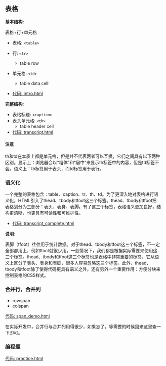 ## 表格

**基本结构:**

表格+行+单元格

- 表格: `<table>`
- 行: `<tr>`
    - table row
- 单元格: `<td>`
    - table data cell

- [代码: intro.html](../table_tag/intro.html)    

**完整结构:**

- 表格标题: `<caption>`
- 表头单元格: `<th>`
    - table header cell
- [代码: transcript.html](../table_tag/transcript.html)    

#### 注意

th和td在本质上都是单元格，但是并不代表两者可以互换，它们之间具有以下两种区别。显示上：浏览器会以“粗体”和“居中”来显示th标签中的内容，但是td标签不会。语义上：th标签用于表头，而td标签用于表行。


### 语义化

一个完整的表格包含：table、caption、tr、th、td。为了更深入地对表格进行语义化，HTML引入了thead、tbody和tfoot这三个标签。thead、tbody和tfoot把表格划分为三部分：表头、表身、表脚。有了这三个标签，表格语义更加良好，结构更清晰，也更具有可读性和可维护性。

- [代码: transcript_complete.html]()

**说明**:

表脚（tfoot）往往用于统计数据。对于thead、tbody和tfoot这三个标签，不一定全部都用上，例如tfoot就很少用。一般情况下，我们都是根据实际需要来使用这三个标签。thead、tbody和tfoot这三个标签也是表格中非常重要的标签，它从语义上区分了表头、表身和表脚，很多人容易忽略这三个标签。此外，thead、tbody和tfoot除了使得代码更具有语义之外，还有另外一个重要作用：方便分块来控制表格的CSS样式。

### 合并行，合并列

- rowspan
- colspan

[代码: span_demo.html](../table_tag/span_demo.html)

在实际开发中，合并行与合并列用得很少，如果忘了，等需要的时候回来这里查一下即可。


### 编程题

[代码: practice.html](../table_tag/practice.html)